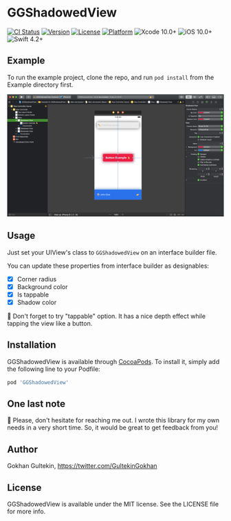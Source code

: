 # GGShadowedView

[![CI Status](https://img.shields.io/travis/gultekingokhan/GGShadowedView.svg?style=flat)](https://travis-ci.org/gultekingokhan/GGShadowedView)
[![Version](https://img.shields.io/cocoapods/v/GGShadowedView.svg?style=flat)](https://cocoapods.org/pods/GGShadowedView)
[![License](https://img.shields.io/cocoapods/l/GGShadowedView.svg?style=flat)](https://cocoapods.org/pods/GGShadowedView)
[![Platform](https://img.shields.io/cocoapods/p/GGShadowedView.svg?style=flat)](https://cocoapods.org/pods/GGShadowedView)
![Xcode 10.0+](https://img.shields.io/badge/Xcode-10.0%2B-blue.svg) 
![iOS 10.0+](https://img.shields.io/badge/iOS-10.0%2B-orange.svg)
![Swift 4.2+](https://img.shields.io/badge/Swift-4.2%2B-orange.svg)

## Example

To run the example project, clone the repo, and run `pod install` from the Example directory first.

![Alt text](https://github.com/gultekingokhan/GGShadowedView/blob/master/Example/GGShadowedView/xcode-screenshot.png?raw=true "Example")

## Usage
Just set your UIView's class to `GGShadowedView` on an interface builder file. 

You can update these properties from interface builder as designables:
- [x] Corner radius 
- [x] Background color
- [x] Is tappable
- [x] Shadow color

🤙 Don't forget to try "tappable" option. It has a nice depth effect while tapping the view like a button.

## Installation

GGShadowedView is available through [CocoaPods](https://cocoapods.org). To install
it, simply add the following line to your Podfile:

```ruby
pod 'GGShadowedView'
```

## One last note
👋 Please, don't hesitate for reaching me out. I wrote this library for my own needs in a very short time. So, it would be great to get feedback from you! 

## Author

Gokhan Gultekin, https://twitter.com/GultekinGokhan

## License

GGShadowedView is available under the MIT license. See the LICENSE file for more info.
